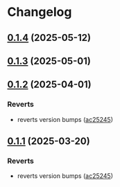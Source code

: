 # Changelog

## [0.1.4](https://github.com/semiotic-ai/veemon/compare/vee-v0.1.3...vee-v0.1.4) (2025-05-12)

## [0.1.3](https://github.com/semiotic-ai/veemon/compare/vee-v0.1.2...vee-v0.1.3) (2025-05-01)

## [0.1.2](https://github.com/semiotic-ai/veemon/compare/vee-v0.1.1...vee-v0.1.2) (2025-04-01)


### Reverts

* reverts version bumps ([ac25245](https://github.com/semiotic-ai/veemon/commit/ac25245c576a3f014056c947374b8d5af1886943))

## [0.1.1](https://github.com/semiotic-ai/veemon/compare/vee-v0.1.0...vee-v0.1.1) (2025-03-20)


### Reverts

* reverts version bumps ([ac25245](https://github.com/semiotic-ai/veemon/commit/ac25245c576a3f014056c947374b8d5af1886943))

